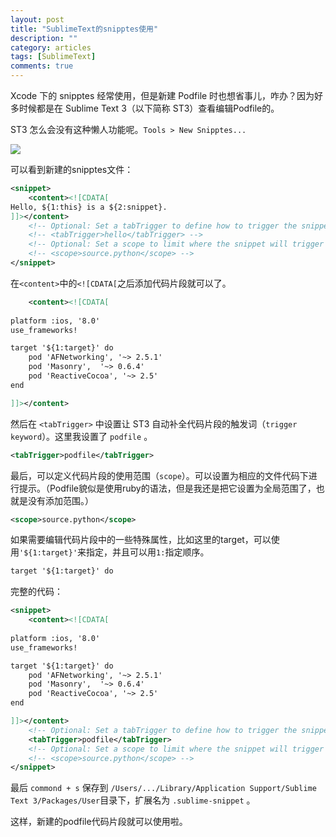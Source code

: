 ```yaml
---
layout: post
title: "SublimeText的snipptes使用"
description: ""
category: articles
tags: [SublimeText]
comments: true
---
```


Xcode 下的 snipptes 经常使用，但是新建 Podfile 时也想省事儿，咋办？因为好多时候都是在 Sublime Text 3（以下简称 ST3）查看编辑Podfile的。

ST3 怎么会没有这种懒人功能呢。`Tools > New Snipptes...`

![](https://tonyh2021.github.io/images/old_images/sublimetext-snipptes.png)

可以看到新建的snipptes文件：

```xml
<snippet>
    <content><![CDATA[
Hello, ${1:this} is a ${2:snippet}.
]]></content>
    <!-- Optional: Set a tabTrigger to define how to trigger the snippet -->
    <!-- <tabTrigger>hello</tabTrigger> -->
    <!-- Optional: Set a scope to limit where the snippet will trigger -->
    <!-- <scope>source.python</scope> -->
</snippet>
```

在`<content>`中的`<![CDATA[`之后添加代码片段就可以了。

```xml
    <content><![CDATA[
        
platform :ios, '8.0'
use_frameworks!

target '${1:target}' do
    pod 'AFNetworking', '~> 2.5.1'
    pod 'Masonry',  '~> 0.6.4'
    pod 'ReactiveCocoa', '~> 2.5'
end

]]></content>
```

然后在 `<tabTrigger>` 中设置让 ST3 自动补全代码片段的触发词（`trigger keyword`）。这里我设置了 `podfile` 。

```xml
<tabTrigger>podfile</tabTrigger>
```

最后，可以定义代码片段的使用范围（`scope`）。可以设置为相应的文件代码下进行提示。（Podfile貌似是使用ruby的语法，但是我还是把它设置为全局范围了，也就是没有添加范围。）

```xml
<scope>source.python</scope>
```

如果需要编辑代码片段中的一些特殊属性，比如这里的target，可以使用`'${1:target}'`来指定，并且可以用`1:`指定顺序。

```xml
target '${1:target}' do
```

完整的代码：

```xml
<snippet>
    <content><![CDATA[
        
platform :ios, '8.0'
use_frameworks!

target '${1:target}' do
    pod 'AFNetworking', '~> 2.5.1'
    pod 'Masonry',  '~> 0.6.4'
    pod 'ReactiveCocoa', '~> 2.5'
end

]]></content>
    <!-- Optional: Set a tabTrigger to define how to trigger the snippet -->
    <tabTrigger>podfile</tabTrigger>
    <!-- Optional: Set a scope to limit where the snippet will trigger -->
    <!-- <scope>source.python</scope> -->
</snippet>
```

最后 `commond + s` 保存到 `/Users/.../Library/Application Support/Sublime Text 3/Packages/User`目录下，扩展名为 `.sublime-snippet` 。

这样，新建的podfile代码片段就可以使用啦。

